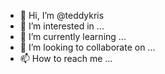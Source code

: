 - 👋 Hi, I’m @teddykris
- 👀 I’m interested in ...
- 🌱 I’m currently learning ...
- 💞️ I’m looking to collaborate on ...
- 📫 How to reach me ...

<!---
teddykris/teddykris is a ✨ special ✨ repository because its `README.md` (this file) appears on your GitHub profile.
You can click the Preview link to take a look at your changes.
--->
